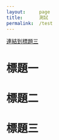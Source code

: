 ```yaml
---
layout:     page
title:      測試
permalink:  /test
---
```




[連結到標題三](https://telegram.how/test#標題三)






# 標題一 #



















# 標題二 #






















# 標題三 #
